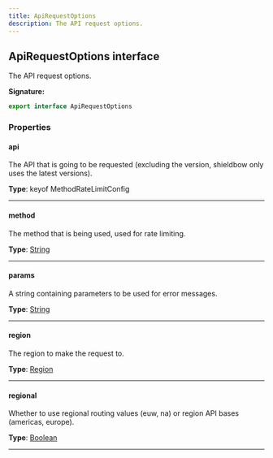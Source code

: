 ```yaml
---
title: ApiRequestOptions
description: The API request options.
---
```


## ApiRequestOptions interface

The API request options.

**Signature:**

```ts
export interface ApiRequestOptions 
```

### Properties

#### api

The API that is going to be requested (excluding the version, shieldbow only uses the latest versions).



**Type**: keyof MethodRateLimitConfig

---

#### method

The method that is being used, used for rate limiting.



**Type**: [String](https://developer.mozilla.org/en-US/docs/Web/JavaScript/Reference/Global_Objects/String)

---

#### params

A string containing parameters to be used for error messages.



**Type**: [String](https://developer.mozilla.org/en-US/docs/Web/JavaScript/Reference/Global_Objects/String)

---

#### region

The region to make the request to.



**Type**: [Region](/api/Region.md)

---

#### regional

Whether to use regional routing values (euw, na) or region API bases (americas, europe).



**Type**: [Boolean](https://developer.mozilla.org/en-US/docs/Web/JavaScript/Reference/Global_Objects/Boolean)

---


